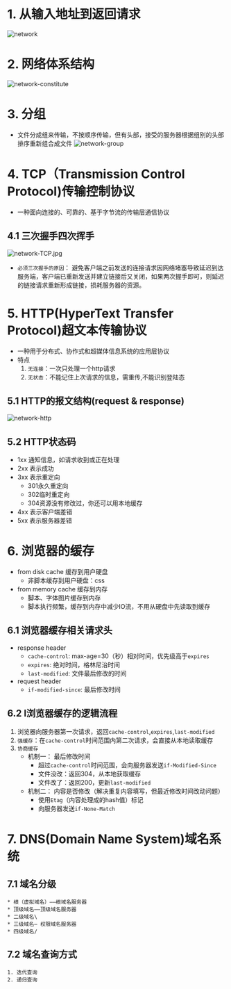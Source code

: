 # 1. 从输入地址到返回请求
![network](images/network.png)

# 2. 网络体系结构
![network-constitute](images/network-constitute.png)

# 3. 分组
* 文件分成组来传输，不按顺序传输，但有头部，接受的服务器根据组别的头部排序重新组合成文件
![network-group](images/network-group.png)

# 4. TCP（Transmission Control Protocol)传输控制协议
* 一种面向连接的、可靠的、基于字节流的传输层通信协议
## 4.1 三次握手四次挥手
![network-TCP.jpg](images/network-TCP.jpg)
* `必须三次握手的原因`： 避免客户端之前发送的连接请求因网络堵塞导致延迟到达服务端，客户端已重新发送并建立链接后又关闭，如果两次握手即可，则延迟的链接请求重新形成链接，损耗服务器的资源。

# 5. HTTP(HyperText Transfer Protocol)超文本传输协议
* 一种用于分布式、协作式和超媒体信息系统的应用层协议
* 特点
    1. `无连接`：一次只处理一个http请求
    2. `无状态`：不能记住上次请求的信息，需重传,不能识别登陆态
## 5.1 HTTP的报文结构(request & response)
![network-http](images/network-http.png)
## 5.2 HTTP状态码
* 1xx 通知信息，如请求收到或正在处理
* 2xx 表示成功
* 3xx 表示重定向
    * 301永久重定向
    * 302临时重定向
    * 304资源没有修改过，你还可以用本地缓存
* 4xx 表示客户端差错
* 5xx 表示服务器差错

# 6. 浏览器的缓存
* from disk cache 缓存到用户硬盘
    * 非脚本缓存到用户硬盘：css
* from memory cache 缓存到内存
    * 脚本、字体图片缓存到内存
    * 脚本执行频繁，缓存到内存中减少IO流，不用从硬盘中先读取到缓存

## 6.1 浏览器缓存相关请求头
* response header
    * `cache-control`: max-age=30（秒）相对时间，优先级高于`expires`
    * `expires`: 绝对时间，格林尼治时间
    * `last-modified`: 文件最后修改的时间
* request header
    * `if-modified-since`: 最后修改时间

## 6.2 l浏览器缓存的逻辑流程
1. 浏览器向服务器第一次请求，返回`cache-control`,`expires`,`last-modified`
2. `强缓存`：在`cache-control`时间范围内第二次请求，会直接从本地读取缓存
3. `协商缓存`
    * 机制一： 最后修改时间
        * 超过`cache-control`时间范围，会向服务器发送`if-Modified-Since`
        * 文件没改：返回304，从本地获取缓存
        * 文件改了：返回200，更新`last-modified`
    * 机制二： 内容是否修改（解决重复内容填写，但最近修改时间改动问题）
        * 使用`Etag`（内容处理成的hash值）标记
        * 向服务器发送`if-None-Match`

# 7. DNS(Domain Name System)域名系统
## 7.1 域名分级
    * 根（虚拟域名）——根域名服务器
    * 顶级域名——顶级域名服务器
    * 二级域名\
    * 三级域名— 权限域名服务器
    * 四级域名/
## 7.2 域名查询方式
    1. 迭代查询
    2. 递归查询